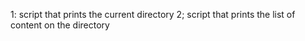 1: script that prints the current directory
2; script that prints the list of content on the directory
